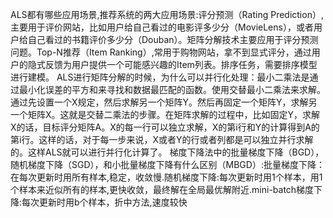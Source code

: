 ALS都有哪些应用场景,推荐系统的两大应用场景:评分预测（Rating Prediction）,主要用于评价网站，比如用户给自己看过的电影评多少分（MovieLens），或者用户给自己看过的书籍评价多少分（Douban）。矩阵分解技术主要应用于评分预测问题。Top-N推荐（Item Ranking）,常用于购物网站，拿不到显式评分，通过用户的隐式反馈为用户提供一个可能感兴趣的Item列表。排序任务，需要排序模型进行建模。
ALS进行矩阵分解的时候，为什么可以并行化处理：最小二乘法是通过最小化误差的平方和来寻找和数据最匹配的函数。使用交替最小二乘法来求解。通过先设置一个X规定，然后求解另一个矩阵Y。然后再固定一个矩阵Y，求解另一个矩阵X。这就是交替二乘法的步骤。在矩阵求解的过程中，比如固定Y，求解X的话，目标评分矩阵A。X的每一行可以独立求解，X的第i行和Y的计算得到A的第i行。这样的话，对于每一步来说，X或者Y的行或者列都是可以独立并行求解的。这样ALS就可以进行并行化计算了。
梯度下降法中的批量梯度下降（BGD），随机梯度下降（SGD），和小批量梯度下降有什么区别（MBGD）:批量梯度下降：在每次更新时用所有样本,稳定，收敛慢.随机梯度下降:每次更新时用1个样本，用1个样本来近似所有的样本,更快收敛，最终解在全局最优解附近.mini-batch梯度下降:每次更新时用b个样本，折中方法,速度较快